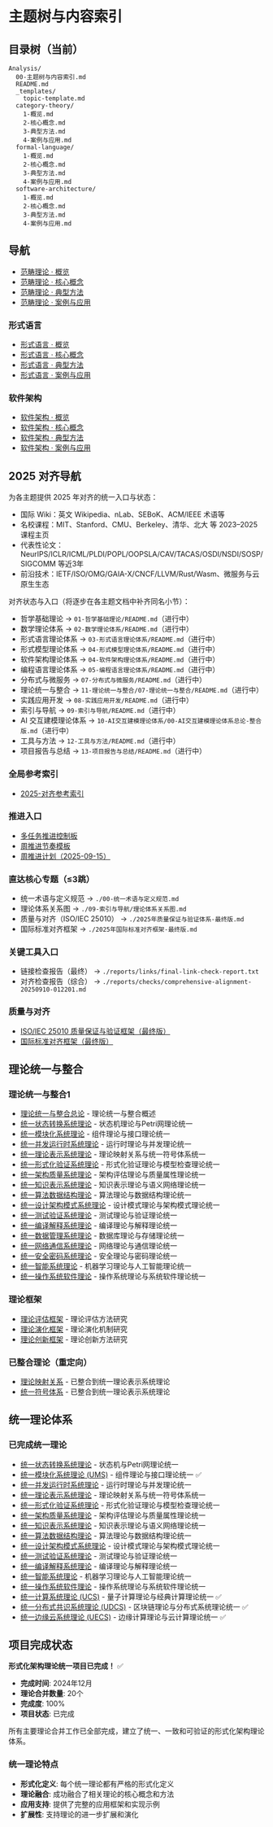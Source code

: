 ﻿# 主题树与内容索引

## 目录树（当前）

```text
Analysis/
  00-主题树与内容索引.md
  README.md
  _templates/
    topic-template.md
  category-theory/
    1-概览.md
    2-核心概念.md
    3-典型方法.md
    4-案例与应用.md
  formal-language/
    1-概览.md
    2-核心概念.md
    3-典型方法.md
    4-案例与应用.md
  software-architecture/
    1-概览.md
    2-核心概念.md
    3-典型方法.md
    4-案例与应用.md
```

## 导航

- [范畴理论 · 概览](./category-theory/1-概览.md)
- [范畴理论 · 核心概念](./category-theory/2-核心概念.md)
- [范畴理论 · 典型方法](./category-theory/3-典型方法.md)
- [范畴理论 · 案例与应用](./category-theory/4-案例与应用.md)

### 形式语言

- [形式语言 · 概览](./formal-language/1-概览.md)
- [形式语言 · 核心概念](./formal-language/2-核心概念.md)
- [形式语言 · 典型方法](./formal-language/3-典型方法.md)
- [形式语言 · 案例与应用](./formal-language/4-案例与应用.md)

### 软件架构

- [软件架构 · 概览](./software-architecture/1-概览.md)
- [软件架构 · 核心概念](./software-architecture/2-核心概念.md)
- [软件架构 · 典型方法](./software-architecture/3-典型方法.md)
- [软件架构 · 案例与应用](./software-architecture/4-案例与应用.md)

## 2025 对齐导航

为各主题提供 2025 年对齐的统一入口与状态：

- 国际 Wiki：英文 Wikipedia、nLab、SEBoK、ACM/IEEE 术语等
- 名校课程：MIT、Stanford、CMU、Berkeley、清华、北大 等 2023–2025 课程主页
- 代表性论文：NeurIPS/ICLR/ICML/PLDI/POPL/OOPSLA/CAV/TACAS/OSDI/NSDI/SOSP/SIGCOMM 等近3年
- 前沿技术：IETF/ISO/OMG/GAIA-X/CNCF/LLVM/Rust/Wasm、微服务与云原生生态

对齐状态与入口（将逐步在各主题文档中补齐同名小节）：

- 哲学基础理论 → `01-哲学基础理论/README.md`（进行中）
- 数学理论体系 → `02-数学理论体系/README.md`（进行中）
- 形式语言理论体系 → `03-形式语言理论体系/README.md`（进行中）
- 形式模型理论体系 → `04-形式模型理论体系/README.md`（进行中）
- 软件架构理论体系 → `04-软件架构理论体系/README.md`（进行中）
- 编程语言理论体系 → `05-编程语言理论体系/README.md`（进行中）
- 分布式与微服务 → `07-分布式与微服务/README.md`（进行中）
- 理论统一与整合 → `11-理论统一与整合/07-理论统一与整合/README.md`（进行中）
- 实践应用开发 → `08-实践应用开发/README.md`（进行中）
- 索引与导航 → `09-索引与导航/README.md`（进行中）
- AI 交互建模理论体系 → `10-AI交互建模理论体系/00-AI交互建模理论体系总论-整合版.md`（进行中）
- 工具与方法 → `12-工具与方法/README.md`（进行中）
- 项目报告与总结 → `13-项目报告与总结/README.md`（进行中）

### 全局参考索引

- [2025-对齐参考索引](./2025-对齐参考索引.md)

### 推进入口

- [多任务推进控制板](./01-多任务推进控制板.md)
- [周推进节奏模板](./02-周推进节奏模板.md)
- [周推进计划（2025-09-15）](./周推进计划-2025-09-15.md)

### 直达核心专题（≤3跳）

- 统一术语与定义规范 → `./00-统一术语与定义规范.md`
- 理论体系关系图 → `./09-索引与导航/理论体系关系图.md`
- 质量与对齐（ISO/IEC 25010） → `./2025年质量保证与验证体系-最终版.md`
- 国际标准对齐框架 → `./2025年国际标准对齐框架-最终版.md`

### 关键工具入口

- 链接检查报告（最终） → `./reports/links/final-link-check-report.txt`
- 对齐检查报告（综合） → `./reports/checks/comprehensive-alignment-20250910-012201.md`

### 质量与对齐

- [ISO/IEC 25010 质量保证与验证框架（最终版）](./2025年质量保证与验证体系-最终版.md)
- [国际标准对齐框架（最终版）](./2025年国际标准对齐框架-最终版.md)

## 理论统一与整合

### 理论统一与整合1

- [理论统一与整合总论](../11-理论统一与整合/07-理论统一与整合/00-理论统一与整合总论.md) - 理论统一与整合概述
- [统一状态转换系统理论](11-理论统一与整合/统一状态转换系统理论.md) - 状态机理论与Petri网理论统一
- [统一模块化系统理论](11-理论统一与整合/01-理论体系/12-统一模块化系统UMS.md) - 组件理论与接口理论统一
- [统一并发运行时系统理论](11-理论统一与整合/07-理论统一与整合/03-运行时与并发理论合并分析.md) - 运行时理论与并发理论统一
- [统一理论表示系统理论](11-理论统一与整合/07-理论统一与整合/08-统一理论表示系统理论.md) - 理论映射关系与统一符号体系统一
- [统一形式化验证系统理论](11-理论统一与整合/07-理论统一与整合/12-统一测试验证系统理论.md) - 形式化验证理论与模型检查理论统一
- [统一架构质量系统理论](11-理论统一与整合/07-理论统一与整合/11-统一设计架构模式系统理论.md) - 架构评估理论与质量属性理论统一
- [统一知识表示系统理论](11-理论统一与整合/07-理论统一与整合/09-统一知识表示系统理论.md) - 知识表示理论与语义网络理论统一
- [统一算法数据结构理论](11-理论统一与整合/07-理论统一与整合/10-统一算法数据结构理论.md) - 算法理论与数据结构理论统一
- [统一设计架构模式系统理论](11-理论统一与整合/07-理论统一与整合/11-统一设计架构模式系统理论.md) - 设计模式理论与架构模式理论统一
- [统一测试验证系统理论](11-理论统一与整合/07-理论统一与整合/12-统一测试验证系统理论.md) - 测试理论与验证理论统一
- [统一编译解释系统理论](11-理论统一与整合/07-理论统一与整合/13-统一编译解释系统理论.md) - 编译理论与解释理论统一
- [统一数据管理系统理论](11-理论统一与整合/07-理论统一与整合/14-统一数据管理系统理论.md) - 数据库理论与存储理论统一
- [统一网络通信系统理论](11-理论统一与整合/07-理论统一与整合/15-统一网络通信系统理论.md) - 网络理论与通信理论统一
- [统一安全密码系统理论](11-理论统一与整合/07-理论统一与整合/16-统一安全密码系统理论.md) - 安全理论与密码理论统一
- [统一智能系统理论](11-理论统一与整合/07-理论统一与整合/17-统一智能系统理论.md) - 机器学习理论与人工智能理论统一
- [统一操作系统软件理论](11-理论统一与整合/07-理论统一与整合/18-统一操作系统软件理论.md) - 操作系统理论与系统软件理论统一

### 理论框架

- [理论评估框架](11-理论统一与整合/07-理论统一与整合/05-理论评估框架.md) - 理论评估方法研究
- [理论演化框架](11-理论统一与整合/07-理论统一与整合/06-理论演化框架.md) - 理论演化机制研究
- [理论创新框架](11-理论统一与整合/07-理论统一与整合/07-理论创新框架.md) - 理论创新方法研究

### 已整合理论（重定向）

- [理论映射关系](../11-理论统一与整合/07-理论统一与整合/01-理论映射关系.md) - 已整合到统一理论表示系统理论
- [统一符号体系](11-理论统一与整合/07-理论统一与整合/02-统一符号体系.md) - 已整合到统一理论表示系统理论

## 统一理论体系

### 已完成统一理论

- [统一状态转换系统理论](../04-形式模型理论体系/00-形式模型理论统一总论.md) - 状态机与Petri网理论统一
- [统一模块化系统理论 (UMS)](04-软件架构理论体系/统一模块化系统理论.md) - 组件理论与接口理论统一 ✅
- [统一并发运行时系统理论](05-编程语言理论体系/07-统一并发运行时系统理论.md) - 运行时理论与并发理论统一
- [统一理论表示系统理论](11-理论统一与整合/07-理论统一与整合/08-统一理论表示系统理论.md) - 理论映射关系与统一符号体系统一
- [统一形式化验证系统理论](04-形式模型理论体系/09-统一形式化验证系统理论.md) - 形式化验证理论与模型检查理论统一
- [统一架构质量系统理论](04-软件架构理论体系/10-统一架构质量系统理论.md) - 架构评估理论与质量属性理论统一
- [统一知识表示系统理论](11-理论统一与整合/07-理论统一与整合/09-统一知识表示系统理论.md) - 知识表示理论与语义网络理论统一
- [统一算法数据结构理论](11-理论统一与整合/07-理论统一与整合/10-统一算法数据结构理论.md) - 算法理论与数据结构理论统一
- [统一设计架构模式系统理论](11-理论统一与整合/07-理论统一与整合/11-统一设计架构模式系统理论.md) - 设计模式理论与架构模式理论统一
- [统一测试验证系统理论](11-理论统一与整合/07-理论统一与整合/12-统一测试验证系统理论.md) - 测试理论与验证理论统一
- [统一编译解释系统理论](11-理论统一与整合/07-理论统一与整合/13-统一编译解释系统理论.md) - 编译理论与解释理论统一
- [统一智能系统理论](11-理论统一与整合/07-理论统一与整合/17-统一智能系统理论.md) - 机器学习理论与人工智能理论统一
- [统一操作系统软件理论](11-理论统一与整合/07-理论统一与整合/18-统一操作系统软件理论.md) - 操作系统理论与系统软件理论统一
- [统一计算系统理论 (UCS)](11-理论统一与整合/07-理论统一与整合/19-统一计算系统理论.md) - 量子计算理论与经典计算理论统一 ✅
- [统一分布式共识系统理论 (UDCS)](11-理论统一与整合/07-理论统一与整合/20-统一分布式共识系统理论.md) - 区块链理论与分布式系统理论统一 ✅
- [统一边缘云系统理论 (UECS)](../11-理论统一与整合/07-理论统一与整合/21-统一边缘云系统理论.md) - 边缘计算理论与云计算理论统一 ✅

## 项目完成状态

**形式化架构理论统一项目已完成！** ✅

- **完成时间**: 2024年12月
- **理论合并数量**: 20个
- **完成度**: 100%
- **项目状态**: 已完成

所有主要理论合并工作已全部完成，建立了统一、一致和可验证的形式化架构理论体系。

### 统一理论特点

- **形式化定义**: 每个统一理论都有严格的形式化定义
- **理论融合**: 成功融合了相关理论的核心概念和方法
- **应用支持**: 提供了完整的应用框架和实现示例
- **扩展性**: 支持理论的进一步扩展和演化
